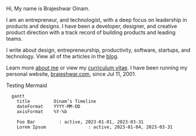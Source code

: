 Hi, My name is Brajeshwar Oinam.

I am an entrepreneur, and technologist, with a deep focus on leadership in products and designs. I have been a developer, designer, and creative product direction with a track record of building products and leading teams.

I write about design, entrepreneurship, productivity, software, startups, and technology. View all of the articles in the [blog](https://brajeshwar.com/blog/).

Learn more [about me](https://brajeshwar.com/about/) or view my [curriculum vitae](https://cv.brajeshwar.com). I have been running my personal website, [brajeshwar.com](https://brajeshwar.com), since Jul 11, 2001.

Testing Mermaid

```mermaid
  gantt
    title         Oinam’s Timeline
    dateFormat    YYYY-MM-DD
    axisFormat    %Y-%b

    Foo Bar         : active, 2023-01-01, 2023-03-31
    Lorem Ipsum                : active, 2023-01-04, 2023-03-31
```
